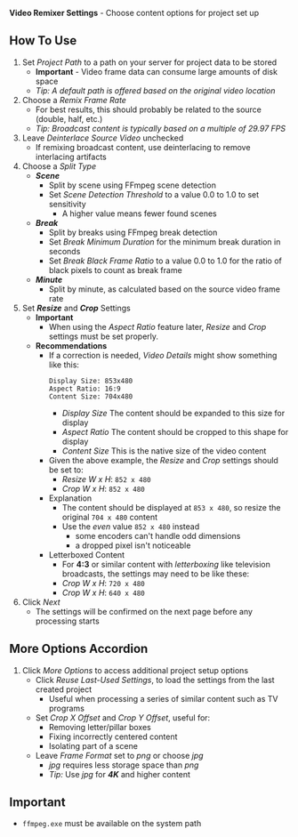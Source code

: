**Video Remixer Settings** - Choose content options for project set up

## How To Use
1. Set _Project Path_ to a path on your server for project data to be stored
    - **Important** - Video frame data can consume large amounts of disk space
    - _Tip: A default path is offered based on the original video location_
1. Choose a _Remix Frame Rate_
    - For best results, this should probably be related to the source (double, half, etc.)
    - _Tip: Broadcast content is typically based on a multiple of 29.97 FPS_
1. Leave _Deinterlace Source Video_ unchecked
    - If remixing broadcast content, use deinterlacing to remove interlacing artifacts
1. Choose a _Split Type_
    - **_Scene_**
        - Split by scene using FFmpeg scene detection
        - Set _Scene Detection Threshold_ to a value 0.0 to 1.0 to set sensitivity
            - A higher value means fewer found scenes
    - **_Break_**
        - Split by breaks using FFmpeg break detection
        - Set _Break Minimum Duration_ for the minimum break duration in seconds
        - Set _Break Black Frame Ratio_ to a value 0.0 to 1.0 for the ratio of black pixels to count as break frame
    - **_Minute_**
        - Split by minute, as calculated based on the source video frame rate
1. Set **_Resize_** and **_Crop_** Settings
    - **Important**
        - When using the _Aspect Ratio_ feature later, _Resize_ and _Crop_ settings must be set properly.
    - **Recommendations**
        - If a correction is needed, _Video Details_ might show something like this:
            ```
            Display Size: 853x480
            Aspect Ratio: 16:9
            Content Size: 704x480
            ```
            - _Display Size_ The content should be expanded to this size for display
            - _Aspect Ratio_ The content should be cropped to this shape for display
            - _Content Size_ This is the native size of the video content
        - Given the above example, the _Resize_ and _Crop_ settings should be set to:
            - _Resize W x H_: `852 x 480`
            - _Crop W x H_: `852 x 480`
        - Explanation
            - The content should be displayed at `853 x 480`, so resize the original `704 x 480` content
            - Use the _even_ value `852 x 480` instead
                - some encoders can't handle odd dimensions
                - a dropped pixel isn't noticeable
        - Letterboxed Content
            - For **4:3** or similar content with _letterboxing_ like television broadcasts, the settings may need to be like these:
            - _Crop W x H_: `720 x 480`
            - _Crop W x H_: `640 x 480`
1. Click _Next_
    - The settings will be confirmed on the next page before any processing starts

## More Options Accordion
1. Click _More Options_ to access additional project setup options
    - Click _Reuse Last-Used Settings_, to load the settings from the last created project
        - Useful when processing a series of similar content such as TV programs
    - Set _Crop X Offset_ and _Crop Y Offset_, useful for:
        - Removing letter/pillar boxes
        - Fixing incorrectly centered content
        - Isolating part of a scene
    - Leave _Frame Format_ set to _png_ or choose _jpg_
        - _jpg_ requires less storage space than _png_
        - _Tip:_ Use _jpg_ for **_4K_** and higher content

## Important
- `ffmpeg.exe` must be available on the system path
